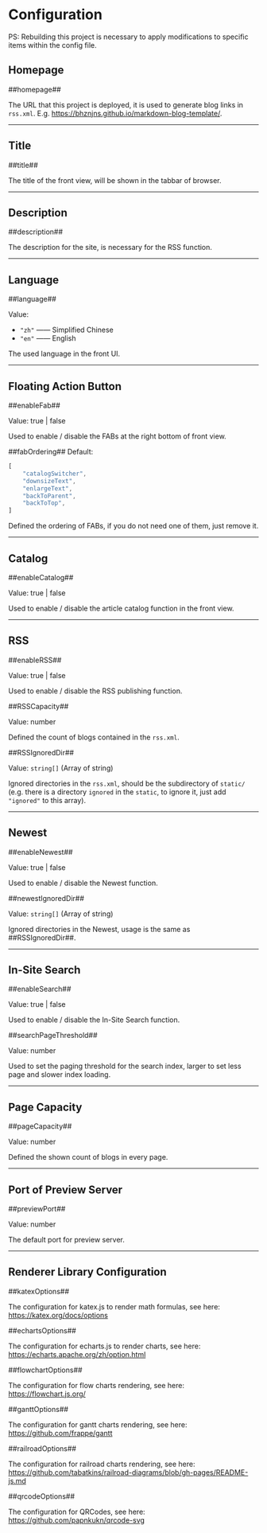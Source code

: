 # Configuration

PS: Rebuilding this project is necessary to apply modifications to specific items within the config file.

## Homepage

##homepage##

The URL that this project is deployed, it is used to generate blog links in ``rss.xml``. E.g. [https:\/\/bhznjns.github.io/markdown-blog-template/](https://bhznjns.github.io/markdown-blog-template/).

- - -

## Title

##title##

The title of the front view, will be shown in the tabbar of browser.

- - -

## Description

##description##

The description for the site, is necessary for the RSS function.

- - -

## Language

##language##

Value: 
- ``"zh"`` —— Simplified Chinese
- ``"en"`` —— English

The used language in the front UI.

- - -

## Floating Action Button

##enableFab##

Value: true | false

Used to enable / disable the FABs at the right bottom of front view.

##fabOrdering##
Default:
```javascript
[
    "catalogSwitcher",
    "downsizeText",
    "enlargeText",
    "backToParent",
    "backToTop",
]
```

Defined the ordering of FABs, if you do not need one of them, just remove it.

- - -

## Catalog

##enableCatalog##

Value: true | false

Used to enable / disable the article catalog function in the front view.

- - -

## RSS

##enableRSS##

Value: true | false

Used to enable / disable the RSS publishing function.

##RSSCapacity##

Value: number

Defined the count of blogs contained in the ``rss.xml``.

##RSSIgnoredDir##

Value: ``string[]`` (Array of string)

Ignored directories in the ``rss.xml``, should be the subdirectory of ``static/`` (e.g. there is a directory ``ignored`` in the ``static``, to ignore it, just add ``"ignored"`` to this array).

- - -

## Newest

##enableNewest##

Value: true | false

Used to enable / disable the Newest function.

##newestIgnoredDir##

Value: ``string[]`` (Array of string)

Ignored directories in the Newest, usage is the same as ##RSSIgnoredDir##.

- - -

## In-Site Search

##enableSearch##

Value: true | false

Used to enable / disable the In-Site Search function.


##searchPageThreshold##

Value: number

Used to set the paging threshold for the search index, larger to set less page and slower index loading.

- - -

## Page Capacity

##pageCapacity##

Value: number

Defined the shown count of blogs in every page.

- - -

## Port of Preview Server

##previewPort##

Value: number

The default port for preview server.

- - -

## Renderer Library Configuration

##katexOptions##

The configuration for katex.js to render math formulas, see here: [https:\/\/katex.org/docs/options](https://katex.org/docs/options)

##echartsOptions##

The configuration for echarts.js to render charts, see here: [https:\/\/echarts.apache.org/zh/option.html](https://echarts.apache.org/zh/option.html)

##flowchartOptions##

The configuration for flow charts rendering, see here: [https:\/\/flowchart.js.org/](https://flowchart.js.org/)

##ganttOptions##

The configuration for gantt charts rendering, see here: [https:\/\/github.com/frappe/gantt](https://github.com/frappe/gantt)

##railroadOptions##

The configuration for railroad charts rendering, see here: [https:\/\/github.com/tabatkins/railroad-diagrams/blob/gh-pages/README-js.md](https://github.com/tabatkins/railroad-diagrams/blob/gh-pages/README-js.md)

##qrcodeOptions##

The configuration for QRCodes, see here: [https:\/\/github.com/papnkukn/qrcode-svg](https://github.com/papnkukn/qrcode-svg)
